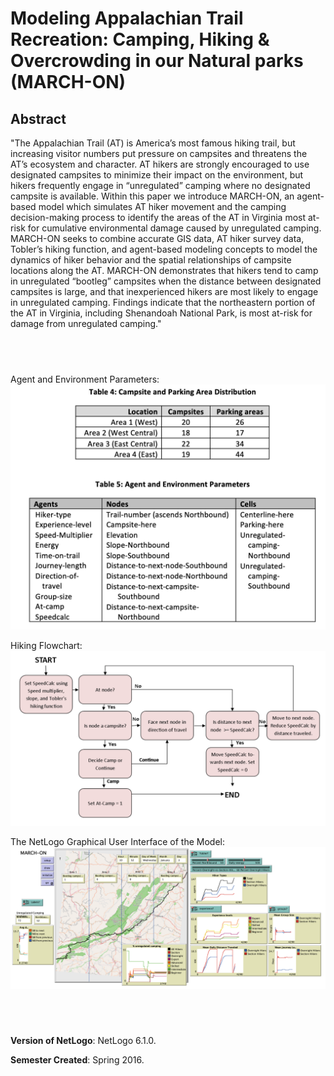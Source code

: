 # Modeling Appalachian Trail Recreation: Camping, Hiking & Overcrowding in our Natural parks (MARCH-ON)

## Abstract

"The Appalachian Trail (AT) is America’s most famous hiking trail, but increasing visitor numbers put pressure on campsites and threatens the AT’s ecosystem and character. AT hikers are strongly encouraged to use designated campsites to minimize their impact on the environment, but hikers frequently engage in “unregulated” camping where no designated campsite is available. Within this paper we introduce MARCH-ON, an agent-based model which simulates AT hiker movement and the camping decision-making process to identify the areas of the AT in Virginia most at-risk for cumulative environmental damage caused by unregulated camping. MARCH-ON seeks to combine accurate GIS data, AT hiker survey data, Tobler’s hiking function, and agent-based modeling concepts to model the dynamics of hiker behavior and the spatial relationships of campsite locations along the AT. MARCH-ON demonstrates that hikers tend to camp in unregulated “bootleg” campsites when the distance between designated campsites is large, and that inexperienced hikers are most likely to engage in unregulated camping. Findings indicate that the northeastern portion of the AT in Virginia, including Shenandoah National Park, is most at-risk for damage from unregulated camping."


## &nbsp;

Agent and Environment Parameters:
![nvironment Parameters](EnvironmentParameters.png)

Hiking Flowchart:
![Hiking Flowchart](HikingFlowchart.png)

The NetLogo Graphical User Interface of the Model: 
![The NetLogo Graphical User Interface](GUI.png)

## &nbsp;

**Version of NetLogo**: NetLogo 6.1.0.

**Semester Created**: Spring 2016.
